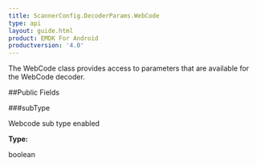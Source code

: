 ```yaml
---
title: ScannerConfig.DecoderParams.WebCode
type: api
layout: guide.html
product: EMDK For Android
productversion: '4.0'
---
```



The WebCode class provides access to parameters that are available
 for the WebCode decoder.

##Public Fields

###subType

Webcode sub type enabled

**Type:**

boolean












